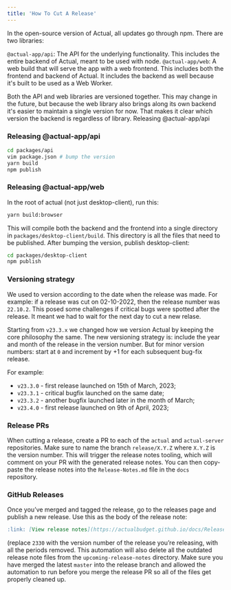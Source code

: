 ```yaml
---
title: 'How To Cut A Release'
---
```


In the open-source version of Actual, all updates go through npm. There are two libraries:

`@actual-app/api`: The API for the underlying functionality. This includes the entire backend of Actual, meant to be used with node.
`@actual-app/web`: A web build that will serve the app with a web frontend. This includes both the frontend and backend of Actual. It includes the backend as well because it's built to be used as a Web Worker.

Both the API and web libraries are versioned together. This may change in the future, but because the web library also brings along its own backend it's easier to maintain a single version for now. That makes it clear which version the backend is regardless of library.
Releasing @actual-app/api

### Releasing @actual-app/api

```bash
cd packages/api
vim package.json # bump the version
yarn build
npm publish
```

### Releasing @actual-app/web

In the root of actual (not just desktop-client), run this:

```bash
yarn build:browser
```

This will compile both the backend and the frontend into a single directory in `packages/desktop-client/build`. This directory is all the files that need to be published. After bumping the version, publish desktop-client:

```bash
cd packages/desktop-client
npm publish
```

### Versioning strategy

We used to version according to the date when the release was made. For example: if a release was cut on 02-10-2022, then the release number was `22.10.2`. This posed some challenges if critical bugs were spotted after the release. It meant we had to wait for the next day to cut a new relase.

Starting from `v23.3.x` we changed how we version Actual by keeping the core philosophy the same. The new versioning strategy is: include the year and month of the release in the version number. But for minor version numbers: start at `0` and increment by +1 for each subsequent bug-fix release.

For example:

- `v23.3.0` - first release launched on 15th of March, 2023;
- `v23.3.1` - critical bugfix launched on the same date;
- `v23.3.2` - another bugfix launched later in the month of March;
- `v23.4.0` - first release launched on 9th of April, 2023;

### Release PRs

When cutting a release, create a PR to each of the `actual` and `actual-server` repositories. Make sure to name the branch `release/X.Y.Z` where `X.Y.Z` is the version number. This will trigger the release notes tooling, which will comment on your PR with the generated release notes. You can then copy-paste the release notes into the `Release-Notes.md` file in the `docs ` repository.

### GitHub Releases

Once you’ve merged and tagged the release, go to the releases page and publish a new release. Use this as the body of the release note:

```markdown
:link: [View release notes](https://actualbudget.github.io/docs/Release-Notes#2330)
```

(replace `2330` with the version number of the release you’re releasing, with all the periods removed.
This automation will also delete all the outdated release note files from the `upcoming-release-notes` directory. Make sure you have merged the latest `master` into the release branch and allowed the automation to run before you merge the release PR so all of the files get properly cleaned up.
